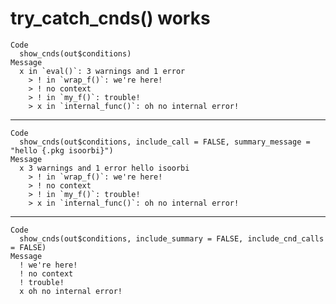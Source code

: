 # try_catch_cnds() works

    Code
      show_cnds(out$conditions)
    Message
      x in `eval()`: 3 warnings and 1 error
        > ! in `wrap_f()`: we're here!
        > ! no context
        > ! in `my_f()`: trouble!
        > x in `internal_func()`: oh no internal error!

---

    Code
      show_cnds(out$conditions, include_call = FALSE, summary_message = "hello {.pkg isoorbi}")
    Message
      x 3 warnings and 1 error hello isoorbi
        > ! in `wrap_f()`: we're here!
        > ! no context
        > ! in `my_f()`: trouble!
        > x in `internal_func()`: oh no internal error!

---

    Code
      show_cnds(out$conditions, include_summary = FALSE, include_cnd_calls = FALSE)
    Message
      ! we're here!
      ! no context
      ! trouble!
      x oh no internal error!

